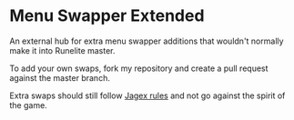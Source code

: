 # Menu Swapper Extended
An external hub for extra menu swapper additions that wouldn't normally make it into Runelite master.

To add your own swaps, fork my repository and create a pull request against the master branch.

Extra swaps should still follow [Jagex rules](https://oldschool.runescape.wiki/w/Update:Another_Message_About_Unofficial_Clients) and not go against the spirit of the game.